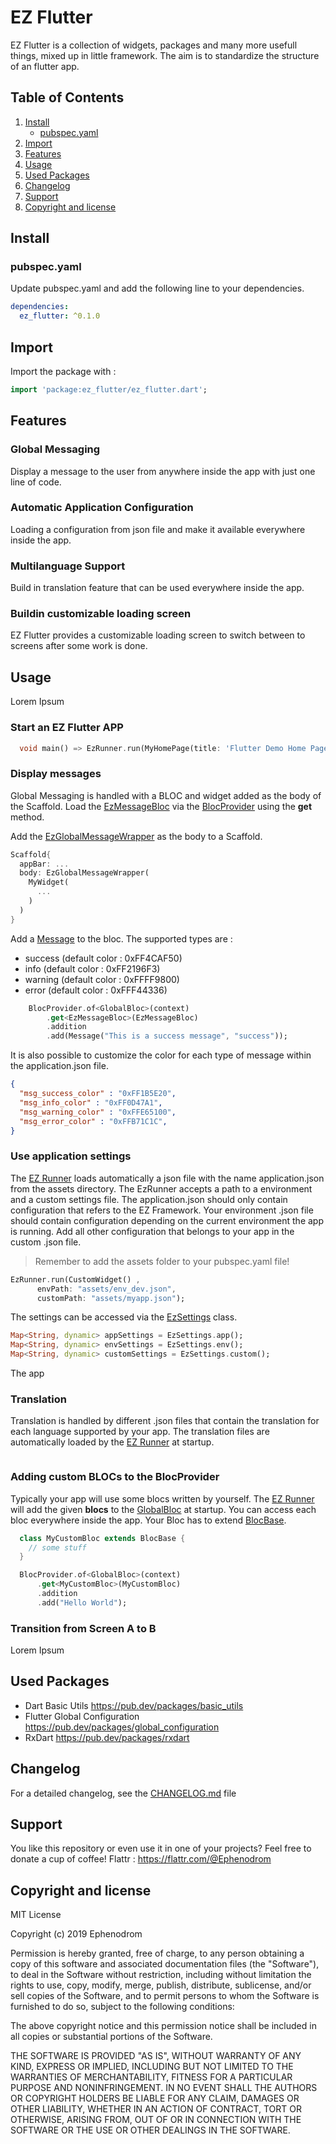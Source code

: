 # EZ Flutter

EZ Flutter is a collection of widgets, packages and many more usefull things, mixed up in little framework. The aim is to standardize the structure of an flutter app.

## Table of Contents

1. [Install](#install)
   * [pubspec.yaml](#pubspec.yaml)
2. [Import](#import)
3. [Features](#features)
4. [Usage](#usage)
5. [Used Packages](#used-packages)
6. [Changelog](#changelog)
7. [Support](#support)
8. [Copyright and license](#copyright-and-license)

## Install

### pubspec.yaml

Update pubspec.yaml and add the following line to your dependencies.

```yaml
dependencies:
  ez_flutter: ^0.1.0
```

## Import

Import the package with :

```dart
import 'package:ez_flutter/ez_flutter.dart';
```

## Features

### Global Messaging

Display a message to the user from anywhere inside the app with just one line of code.

### Automatic Application Configuration

Loading a configuration from json file and make it available everywhere inside the app.

### Multilanguage Support

Build in translation feature that can be used everywhere inside the app.

### Buildin customizable loading screen

EZ Flutter provides a customizable loading screen to switch between to screens after some work is done.

## Usage

Lorem Ipsum

### Start an EZ Flutter APP

```dart
  void main() => EzRunner.run(MyHomePage(title: 'Flutter Demo Home Page'));
```

### Display messages

Global Messaging is handled with a BLOC and widget added as the body of the Scaffold. Load the [EzMessageBloc](lib/src/bloc/blocs/EzMessageBloc.dart) via the [BlocProvider](lib/src/bloc/BlocProvider.dart) using the **get** method.

Add the [EzGlobalMessageWrapper](lib/src/widgets/EzGlobalMessageWrapper.dart) as the body to a Scaffold.

```dart
Scaffold{
  appBar: ...
  body: EzGlobalMessageWrapper(
    MyWidget(
      ...
    )
  )
}
```

Add a [Message](lib/src/model/Message.dart) to the bloc. The supported types are :

* success (default color : 0xFF4CAF50)
* info (default color : 0xFF2196F3)
* warning (default color : 0xFFFF9800)
* error (default color : 0xFFF44336)

```dart
    BlocProvider.of<GlobalBloc>(context)
        .get<EzMessageBloc>(EzMessageBloc)
        .addition
        .add(Message("This is a success message", "success"));
```

It is also possible to customize the color for each type of message within the application.json file.

```json
{
  "msg_success_color" : "0xFF1B5E20",
  "msg_info_color" : "0xFF0D47A1",
  "msg_warning_color" : "0xFFE65100",
  "msg_error_color" : "0xFFB71C1C",
}
```

### Use application settings

The [EZ Runner](lib/src/ez_runner.dart) loads automatically a json file with the name application.json from the assets directory. The EzRunner accepts a path to a environment and a custom settings file.
The application.json should only contain configuration that refers to the EZ Framework.
Your environment .json file should contain configuration depending on the current environment the app is running.
Add all other configuration that belongs to your app in the custom .json file.

> Remember to add the assets folder to your pubspec.yaml file!

```dart
EzRunner.run(CustomWidget() ,
      envPath: "assets/env_dev.json",
      customPath: "assets/myapp.json");
```

The settings can be accessed via the [EzSettings](lib/src/model/EzSettings.dart) class.

```dart
Map<String, dynamic> appSettings = EzSettings.app();
Map<String, dynamic> envSettings = EzSettings.env();
Map<String, dynamic> customSettings = EzSettings.custom();
```

The app

### Translation

Translation is handled by different .json files that contain the translation for each language supported by your app. The translation files are automatically loaded by the [EZ Runner](lib/src/ez_runner.dart) at startup.

```dart

```

### Adding custom BLOCs to the BlocProvider

Typically your app will use some blocs written by yourself. The [EZ Runner](lib/src/ez_runner.dart) will add the given **blocs** to the [GlobalBloc](lib/src/bloc/GlobalBloc.dart) at startup. You can access each bloc everywhere inside the app. Your Bloc has to extend [BlocBase](lib/src/bloc/BlocBase.dart).

```dart
  class MyCustomBloc extends BlocBase {
    // some stuff
  }

  BlocProvider.of<GlobalBloc>(context)
      .get<MyCustomBloc>(MyCustomBloc)
      .addition
      .add("Hello World");
```

### Transition from Screen A to B

Lorem Ipsum

## Used Packages

* Dart Basic Utils <https://pub.dev/packages/basic_utils>
* Flutter Global Configuration <https://pub.dev/packages/global_configuration>
* RxDart <https://pub.dev/packages/rxdart>

## Changelog

For a detailed changelog, see the [CHANGELOG.md](CHANGELOG.md) file

## Support

You like this repository or even use it in one of your projects? Feel free to donate a cup of coffee!
Flattr : <https://flattr.com/@Ephenodrom>

## Copyright and license

MIT License

Copyright (c) 2019 Ephenodrom

Permission is hereby granted, free of charge, to any person obtaining a copy
of this software and associated documentation files (the "Software"), to deal
in the Software without restriction, including without limitation the rights
to use, copy, modify, merge, publish, distribute, sublicense, and/or sell
copies of the Software, and to permit persons to whom the Software is
furnished to do so, subject to the following conditions:

The above copyright notice and this permission notice shall be included in all
copies or substantial portions of the Software.

THE SOFTWARE IS PROVIDED "AS IS", WITHOUT WARRANTY OF ANY KIND, EXPRESS OR
IMPLIED, INCLUDING BUT NOT LIMITED TO THE WARRANTIES OF MERCHANTABILITY,
FITNESS FOR A PARTICULAR PURPOSE AND NONINFRINGEMENT. IN NO EVENT SHALL THE
AUTHORS OR COPYRIGHT HOLDERS BE LIABLE FOR ANY CLAIM, DAMAGES OR OTHER
LIABILITY, WHETHER IN AN ACTION OF CONTRACT, TORT OR OTHERWISE, ARISING FROM,
OUT OF OR IN CONNECTION WITH THE SOFTWARE OR THE USE OR OTHER DEALINGS IN THE
SOFTWARE.
